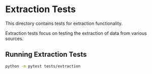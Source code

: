 # Extraction Tests

This directory contains tests for extraction functionality.

Extraction tests focus on testing the extraction of data from various sources.

## Running Extraction Tests

```bash
python -m pytest tests/extraction
```
